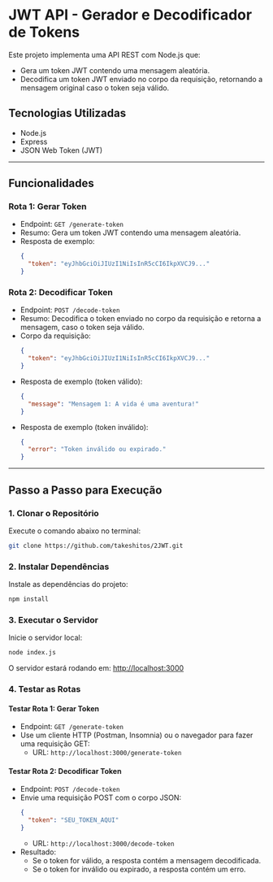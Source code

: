 # JWT API - Gerador e Decodificador de Tokens

Este projeto implementa uma API REST com Node.js que:
- Gera um token JWT contendo uma mensagem aleatória.
- Decodifica um token JWT enviado no corpo da requisição, retornando a mensagem original caso o token seja válido.

## Tecnologias Utilizadas
- Node.js
- Express
- JSON Web Token (JWT)

---

## Funcionalidades

### Rota 1: Gerar Token
- Endpoint: `GET /generate-token`
- Resumo: Gera um token JWT contendo uma mensagem aleatória.
- Resposta de exemplo:
  ```json
  {
    "token": "eyJhbGciOiJIUzI1NiIsInR5cCI6IkpXVCJ9..."
  }
  ```

### Rota 2: Decodificar Token
- Endpoint: `POST /decode-token`
- Resumo: Decodifica o token enviado no corpo da requisição e retorna a mensagem, caso o token seja válido.
- Corpo da requisição:
  ```json
  {
    "token": "eyJhbGciOiJIUzI1NiIsInR5cCI6IkpXVCJ9..."
  }
  ```
- Resposta de exemplo (token válido):
  ```json
  {
    "message": "Mensagem 1: A vida é uma aventura!"
  }
  ```
- Resposta de exemplo (token inválido):
  ```json
  {
    "error": "Token inválido ou expirado."
  }
  ```

---

## Passo a Passo para Execução

### 1. Clonar o Repositório
Execute o comando abaixo no terminal:
```bash
git clone https://github.com/takeshitos/2JWT.git
```

### 2. Instalar Dependências
Instale as dependências do projeto:
```bash
npm install
```

### 3. Executar o Servidor
Inicie o servidor local:
```bash
node index.js
```
O servidor estará rodando em: [http://localhost:3000](http://localhost:3000)

### 4. Testar as Rotas

#### Testar Rota 1: Gerar Token
- Endpoint: `GET /generate-token`
- Use um cliente HTTP (Postman, Insomnia) ou o navegador para fazer uma requisição GET:
  - URL: `http://localhost:3000/generate-token`

#### Testar Rota 2: Decodificar Token
- Endpoint: `POST /decode-token`
- Envie uma requisição POST com o corpo JSON:
  ```json
  {
    "token": "SEU_TOKEN_AQUI"
  }
  ```
  - URL: `http://localhost:3000/decode-token`
- Resultado:
  - Se o token for válido, a resposta contém a mensagem decodificada.
  - Se o token for inválido ou expirado, a resposta contém um erro.

